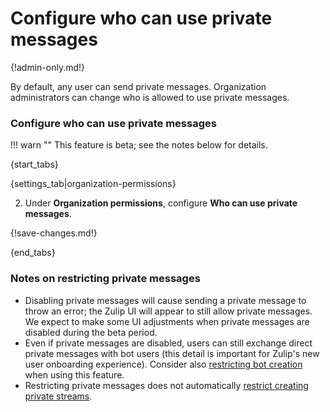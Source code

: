 # Configure who can use private messages

{!admin-only.md!}

By default, any user can send private messages.  Organization
administrators can change who is allowed to use private messages.

### Configure who can use private messages

!!! warn ""
    This feature is beta; see the notes below for details.

{start_tabs}

{settings_tab|organization-permissions}

2. Under **Organization permissions**, configure **Who can use private messages**.

{!save-changes.md!}

{end_tabs}

### Notes on restricting private messages

* Disabling private messages will cause sending a private message to
throw an error; the Zulip UI will appear to still allow private
messages.  We expect to make some UI adjustments when private messages
are disabled during the beta period.
* Even if private messages are disabled, users can still exchange
direct private messages with bot users (this detail is important for
Zulip's new user onboarding experience).  Consider also [restricting
bot creation](/help/restrict-bot-creation) when using this feature.
* Restricting private messages does not automatically [restrict creating
  private streams](/help/restrict-permissions-of-new-members).
